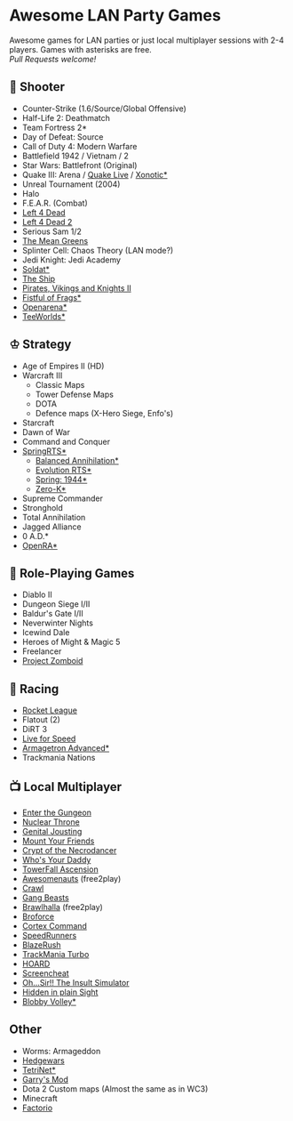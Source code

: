 # Awesome LAN Party Games
Awesome games for LAN parties or just local multiplayer sessions with 2-4 players. Games with asterisks are free.  
*Pull Requests welcome!*

## 🔫 Shooter
- Counter-Strike (1.6/Source/Global Offensive)
- Half-Life 2: Deathmatch
- Team Fortress 2*
- Day of Defeat: Source
- Call of Duty 4: Modern Warfare
- Battlefield 1942 / Vietnam / 2
- Star Wars: Battlefront (Original)
- Quake III: Arena / [Quake Live](http://www.quakelive.com) / [Xonotic*](http://www.xonotic.org)
- Unreal Tournament (2004)
- Halo
- F.E.A.R. (Combat)
- [Left 4 Dead](https://store.steampowered.com/app/500/Left_4_Dead/)
- [Left 4 Dead 2](https://store.steampowered.com/app/550/Left_4_Dead_2/)
- Serious Sam 1/2
- [The Mean Greens](http://www.themeangreens.com)
- Splinter Cell: Chaos Theory (LAN mode?)
- Jedi Knight: Jedi Academy
- [Soldat*](http://soldat.pl/en)
- [The Ship](https://store.steampowered.com/app/2400/The_Ship_Murder_Party/)
- [Pirates, Vikings and Knights II](http://store.steampowered.com/app/17570/Pirates_Vikings_and_Knights_II/)
- [Fistful of Frags*](https://store.steampowered.com/app/265630/Fistful_of_Frags/)
- [Openarena*](http://www.openarena.ws)
- [TeeWorlds*](https://www.teeworlds.com/)

## ♔ Strategy
- Age of Empires II (HD)
- Warcraft III
    - Classic Maps
    - Tower Defense Maps
    - DOTA
    - Defence maps (X-Hero Siege, Enfo's)
- Starcraft
- Dawn of War
- Command and Conquer
- [SpringRTS*](https://springrts.com/)
    - [Balanced Annihilation*](https://balancedannihilation.com/)
    - [Evolution RTS*](https://www.evolutionrts.info/)
    - [Spring: 1944*](http://spring1944.net/)
    - [Zero-K*](https://zero-k.info/)    
- Supreme Commander
- Stronghold
- Total Annihilation
- Jagged Alliance
- 0 A.D.*
- [OpenRA*](https://www.openra.net/)

## 🍴 Role-Playing Games
- Diablo II
- Dungeon Siege I/II
- Baldur's Gate I/II
- Neverwinter Nights
- Icewind Dale
- Heroes of Might & Magic 5
- Freelancer
- [Project Zomboid](http://www.projectzomboid.com)

## 🚗 Racing
- [Rocket League](http://rocketleague.psyonix.com)
- Flatout (2)
- DiRT 3
- [Live for Speed](https://www.lfs.net/)
- [Armagetron Advanced*](http://armagetronad.org)
- Trackmania Nations

## 📺 Local Multiplayer
- [Enter the Gungeon](http://dodgeroll.com/gungeon)
- [Nuclear Throne](http://nuclearthrone.com)
- [Genital Jousting](http://freelives.net/games/genital-jousting)
- [Mount Your Friends](http://store.steampowered.com/app/296470/Mount_Your_Friends)
- [Crypt of the Necrodancer](http://necrodancer.com)
- [Who's Your Daddy](http://store.steampowered.com/app/427730/Whos_Your_Daddy)
- [TowerFall Ascension](http://www.towerfall-game.com)
- [Awesomenauts](https://www.awesomenauts.com) (free2play)
- [Crawl](http://www.powerhoof.com/crawl)
- [Gang Beasts](https://gangbeasts.com)
- [Brawlhalla](http://www.brawlhalla.com) (free2play)
- [Broforce](http://www.broforcegame.com)
- [Cortex Command](http://www.datarealms.com/games.php)
- [SpeedRunners](http://www.tinybuild.com/speedrunners)
- [BlazeRush](http://blazerush.com)
- [TrackMania Turbo](https://www.ubisoft.com/en-us/game/trackmania-turbo)
- [HOARD](http://store.steampowered.com/app/63000/HOARD)
- [Screencheat](http://samuraipunk.com/screencheat/)
- [Oh...Sir!! The Insult Simulator](http://vilemonarch.com/oh-sir-insult)
- [Hidden in plain Sight](http://store.steampowered.com/app/303590)
- [Blobby Volley*](http://blobby.sourceforge.net)

## Other
- Worms: Armageddon
- [Hedgewars](http://www.hedgewars.org/)
- [TetriNet*](http://tetrinet.info)
- [Garry's Mod](http://www.garrysmod.com)
- Dota 2 Custom maps (Almost the same as in WC3)
- Minecraft
- [Factorio](https://www.factorio.com/)
